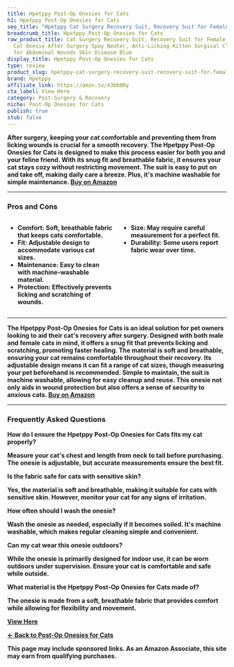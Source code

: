 ```yaml
---
title: Hpetppy Post-Op Onesies for Cats
h1: Hpetppy Post-Op Onesies for Cats
seo_title: "Hpetppy Cat Surgery Recovery Suit, Recovery Suit for Female\u2026"
breadcrumb_title: Hpetppy Post-Op Onesies for Cats
raw_product_title: Cat Surgery Recovery Suit, Recovery Suit for Female Male Cats,
  Cat Onesie After Surgery Spay Neuter, Anti-Licking Kitten Surgical Clothes, Bodysuit
  for Abdominal Wounds Skin Disease Blue
display_title: Hpetppy Post-Op Onesies for Cats
type: review
product_slug: hpetppy-cat-surgery-recovery-suit-recovery-suit-for-female-male-cats-ca-9b268a2d
brand: Hpetppy
affiliate_link: https://amzn.to/43bb0Ry
cta_label: View Here
category: Post-Surgery & Recovery
niche: Post-Op Onesies for Cats
publish: true
stub: false
---
```


<div id="intro" class="full-width">
  <p><strong>After surgery, keeping your cat comfortable and preventing them from licking wounds is crucial for a smooth recovery. The Hpetppy Post-Op Onesies for Cats is designed to make this process easier for both you and your feline friend. With its snug fit and breathable fabric, it ensures your cat stays cozy without restricting movement. The suit is easy to put on and take off, making daily care a breeze. Plus, it's machine washable for simple maintenance. <a href="https://amzn.to/43bb0Ry" rel="nofollow sponsored noopener" target="_blank"><strong>Buy on Amazon</strong></a></p>
</div>

<hr />
<h3 id="pros-cons">Pros and Cons</h3>
<div class="pc-grid" style="display:grid;grid-template-columns:1fr 1fr;gap:16px;">
  <ul>
    <li><strong>Comfort:</strong> Soft, breathable fabric that keeps cats comfortable.</li>
    <li><strong>Fit:</strong> Adjustable design to accommodate various cat sizes.</li>
    <li><strong>Maintenance:</strong> Easy to clean with machine-washable material.</li>
    <li><strong>Protection:</strong> Effectively prevents licking and scratching of wounds.</li>
  </ul>
  <ul>
    <li><strong>Size:</strong> May require careful measurement for a perfect fit.</li>
    <li><strong>Durability:</strong> Some users report fabric wear over time.</li>
  </ul>
</div>
<hr />

<div class="full-width">
  <p>The Hpetppy Post-Op Onesies for Cats is an ideal solution for pet owners looking to aid their cat's recovery after surgery. Designed with both male and female cats in mind, it offers a snug fit that prevents licking and scratching, promoting faster healing. The material is soft and breathable, ensuring your cat remains comfortable throughout their recovery. Its adjustable design means it can fit a range of cat sizes, though measuring your pet beforehand is recommended. Simple to maintain, the suit is machine washable, allowing for easy cleanup and reuse. This onesie not only aids in wound protection but also offers a sense of security to anxious cats. <a href="https://amzn.to/43bb0Ry" rel="nofollow sponsored noopener" target="_blank"><strong>Buy on Amazon</strong></a></p>
</div>

<hr />
<h3 id="faqs">Frequently Asked Questions</h3>

<p><strong>How do I ensure the Hpetppy Post-Op Onesies for Cats fits my cat properly?</strong></p>
<p>Measure your cat's chest and length from neck to tail before purchasing. The onesie is adjustable, but accurate measurements ensure the best fit.</p>

<p><strong>Is the fabric safe for cats with sensitive skin?</strong></p>
<p>Yes, the material is soft and breathable, making it suitable for cats with sensitive skin. However, monitor your cat for any signs of irritation.</p>

<p><strong>How often should I wash the onesie?</strong></p>
<p>Wash the onesie as needed, especially if it becomes soiled. It's machine washable, which makes regular cleaning simple and convenient.</p>

<p><strong>Can my cat wear this onesie outdoors?</strong></p>
<p>While the onesie is primarily designed for indoor use, it can be worn outdoors under supervision. Ensure your cat is comfortable and safe while outside.</p>

<p><strong>What material is the Hpetppy Post-Op Onesies for Cats made of?</strong></p>
<p>The onesie is made from a soft, breathable fabric that provides comfort while allowing for flexibility and movement.</p>
<p><a class="btn" href="https://amzn.to/43bb0Ry" target="_blank" rel="nofollow sponsored noopener">View Here</a></p>
<p><a href="/roundups/post-surgery-recovery/post-op-onesies-for-cats/">← Back to Post-Op Onesies for Cats</a></p>
<aside class="disclosure">This page may include sponsored links. As an Amazon Associate, this site may earn from qualifying purchases.</aside>

